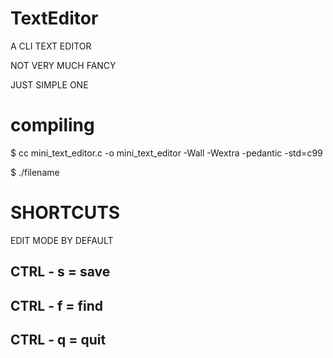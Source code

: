 # TextEditor


A CLI TEXT EDITOR 

NOT VERY MUCH FANCY

JUST SIMPLE ONE

# compiling

$ cc mini_text_editor.c  -o mini_text_editor -Wall -Wextra -pedantic -std=c99 

$ ./filename


# SHORTCUTS

EDIT MODE BY DEFAULT

## CTRL - s = save
## CTRL - f = find 
## CTRL - q = quit
